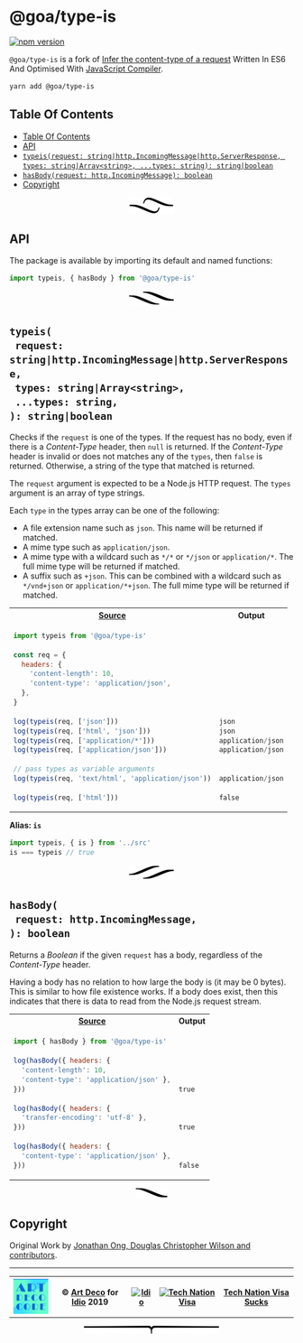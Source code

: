 # @goa/type-is

[![npm version](https://badge.fury.io/js/%40goa%2Ftype-is.svg)](https://npmjs.org/package/@goa/type-is)

`@goa/type-is` is a fork of [Infer the content-type of a request](https://github.com/jshttp/type-is) Written In ES6 And Optimised With [JavaScript Compiler](https://compiler.page).

```sh
yarn add @goa/type-is
```

## Table Of Contents

- [Table Of Contents](#table-of-contents)
- [API](#api)
- [`typeis(request: string|http.IncomingMessage|http.ServerResponse, types: string|Array<string>, ...types: string): string|boolean`](#typeisrequest-stringhttpincomingmessagehttpserverresponsetypes-stringarraystringtypes-string-stringboolean)
- [`hasBody(request: http.IncomingMessage): boolean`](#hasbodyrequest-httpincomingmessage-boolean)
- [Copyright](#copyright)

<p align="center"><a href="#table-of-contents"><img src="/.documentary/section-breaks/0.svg?sanitize=true"></a></p>

## API

The package is available by importing its default and named functions:

```js
import typeis, { hasBody } from '@goa/type-is'
```

<p align="center"><a href="#table-of-contents"><img src="/.documentary/section-breaks/1.svg?sanitize=true"></a></p>

## `typeis(`<br/>&nbsp;&nbsp;`request: string|http.IncomingMessage|http.ServerResponse,`<br/>&nbsp;&nbsp;`types: string|Array<string>,`<br/>&nbsp;&nbsp;`...types: string,`<br/>`): string|boolean`

Checks if the `request` is one of the types. If the request has no body, even if there is a _Content-Type_ header, then `null` is returned. If the _Content-Type_ header is invalid or does not matches any of the `types`, then `false` is returned. Otherwise, a string of the type that matched is returned.

The `request` argument is expected to be a Node.js HTTP request. The `types` argument is an array of type strings.

Each `type` in the types array can be one of the following:

- A file extension name such as `json`. This name will be returned if matched.
- A mime type such as `application/json`.
- A mime type with a wildcard such as `*/*` or `*/json` or `application/*`. The full mime type will be returned if matched.
- A suffix such as `+json`. This can be combined with a wildcard such as `*/vnd+json` or `application/*+json`. The full mime type will be returned if matched.

<table>
<tr><th><a href="example/index.js">Source</a></th><th>Output</th></tr>
<tr><td>

```js
import typeis from '@goa/type-is'

const req = {
  headers: {
    'content-length': 10,
    'content-type': 'application/json',
  },
}

log(typeis(req, ['json']))
log(typeis(req, ['html', 'json']))
log(typeis(req, ['application/*']))
log(typeis(req, ['application/json']))

// pass types as variable arguments
log(typeis(req, 'text/html', 'application/json'))

log(typeis(req, ['html']))
```
</td>
<td>

```js
​
​
​
​
​
​
​
​
​
​json
json
application/json
application/json

​
​application/json

​false
```
</td></tr>
</table>

**Alias: `is`**

```js
import typeis, { is } from '../src'
is === typeis // true
```

<p align="center"><a href="#table-of-contents"><img src="/.documentary/section-breaks/2.svg?sanitize=true"></a></p>


## `hasBody(`<br/>&nbsp;&nbsp;`request: http.IncomingMessage,`<br/>`): boolean`

Returns a _Boolean_ if the given `request` has a body, regardless of the _Content-Type_ header.

Having a body has no relation to how large the body is (it may be 0 bytes). This is similar to how file existence works. If a body does exist, then this indicates that there is data to read from the Node.js request stream.

<table>
<tr><th><a href="example/has-body.js">Source</a></th><th>Output</th></tr>
<tr><td>

```js
import { hasBody } from '@goa/type-is'

log(hasBody({ headers: {
  'content-length': 10,
  'content-type': 'application/json' },
}))

log(hasBody({ headers: {
  'transfer-encoding': 'utf-8' },
}))

log(hasBody({ headers: {
  'content-type': 'application/json' },
}))
```
</td>
<td>

```js
​
​
​
​
​
​true

​
​
​true

​
​
​false
```
</td></tr>
</table>

<p align="center"><a href="#table-of-contents"><img src="/.documentary/section-breaks/3.svg?sanitize=true"></a></p>

## Copyright

Original Work by [Jonathan Ong, Douglas Christopher Wilson and contributors](https://github.com/jshttp/type-is).

---

<table>
  <tr>
    <th>
      <a href="https://artd.eco">
        <img src="https://raw.githubusercontent.com/wrote/wrote/master/images/artdeco.png" alt="Art Deco">
      </a>
    </th>
    <th>© <a href="https://artd.eco">Art Deco</a> for <a href="https://idio.cc">Idio</a> 2019</th>
    <th>
      <a href="https://idio.cc">
        <img src="https://avatars3.githubusercontent.com/u/40834161?s=100" width="100" alt="Idio">
      </a>
    </th>
    <th>
      <a href="https://www.technation.sucks" title="Tech Nation Visa">
        <img src="https://raw.githubusercontent.com/artdecoweb/www.technation.sucks/master/anim.gif"
          alt="Tech Nation Visa">
      </a>
    </th>
    <th><a href="https://www.technation.sucks">Tech Nation Visa Sucks</a></th>
  </tr>
</table>

<p align="center"><a href="#table-of-contents"><img src="/.documentary/section-breaks/-1.svg?sanitize=true"></a></p>